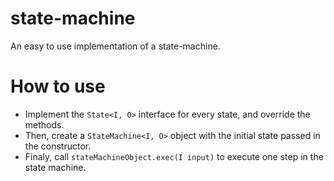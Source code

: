 # state-machine
An easy to use implementation of a state-machine. 

# How to use
- Implement the `State<I, O>` interface for every state, and override the methods. 
- Then, create a `StateMachine<I, O>` object with the initial state passed in the constructor. 
- Finaly, call `stateMachineObject.exec(I input)` to execute one step in the state machine. 
